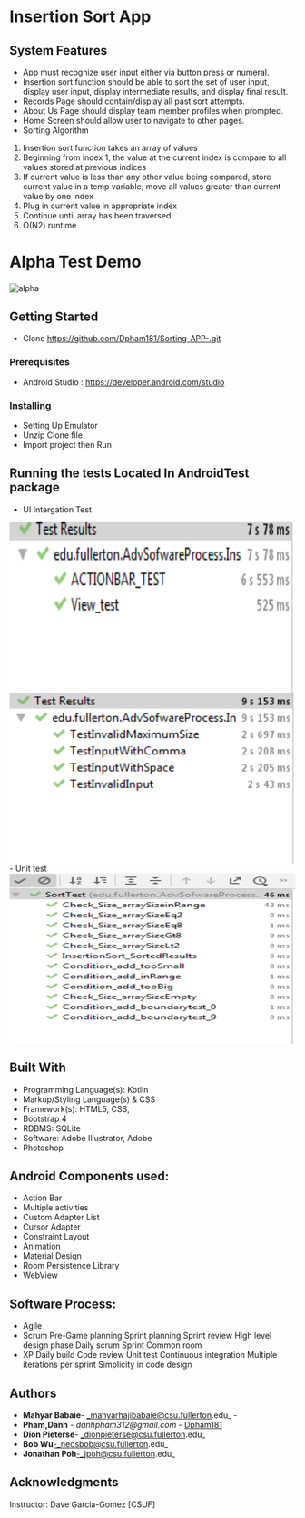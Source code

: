 # Insertion Sort App



## System Features
-  App must recognize user input either via button press or numeral.
-  Insertion sort function should be able to sort the set of user input, display user input, display intermediate results, and display final result.
-  Records Page should contain/display all past sort attempts.
-  About Us Page should display team member profiles when prompted.
-  Home Screen should allow user to navigate to other pages.  
-  Sorting Algorithm
  1) Insertion sort function takes an array of values
  2) Beginning from index 1, the value at the current index is compare to all values stored at previous indices
  3) If current value is less than any other value being compared, store current value in a temp variable; move all values greater than current value by one index
  4) Plug in current value in appropriate index
  5) Continue until array has been traversed
  6) O(N2) runtime


# Alpha Test Demo
<img src="https://github.com/Dpham181/Sorting-APP-/master/UI_TEST/alpha.gif" alt="alpha" width="250" align="center" />

## Getting Started

- Clone https://github.com/Dpham181/Sorting-APP-.git


### Prerequisites

 - Android Studio : https://developer.android.com/studio

### Installing

- Setting Up Emulator
- Unzip Clone file
- Import project then Run


## Running the tests Located In AndroidTest package

- UI Intergation Test  
<img src="https://github.com/Dpham181/Sorting-APP-/blob/master/UI_TEST/ui1.PNG" alt="sort" height ="300" width="800" align="center"/>
<img src="https://github.com/Dpham181/Sorting-APP-/blob/master/UI_TEST/ui2.PNG" alt="main" height ="300" width="800" align="center"/>
- Unit test
<img src="https://github.com/Dpham181/Sorting-APP-/blob/master/UI_TEST/unit.PNG" alt="main" height ="300" width="800" align="center"/>


## Built With

- Programming Language(s): Kotlin
- Markup/Styling Language(s) & CSS
- Framework(s): HTML5, CSS,
- Bootstrap 4
- RDBMS: SQLite
- Software: Adobe Illustrator, Adobe
- Photoshop
## Android Components used:

* Action Bar
* Multiple activities
* Custom Adapter List
* Cursor Adapter
* Constraint Layout
* Animation
* Material Design  
* Room Persistence Library
* WebView


## Software Process:
 - Agile
 - Scrum
 Pre-Game planning
 Sprint planning
 Sprint review
 High level design phase
 Daily scrum
 Sprint
 Common room
 - XP
 Daily build
 Code review
 Unit test
 Continuous integration
 Multiple iterations per sprint
 Simplicity in code design

## Authors
- **Mahyar Babaie**- _mahyarhajibabaie@csu.fullerton.edu_ -
- **Pham,Danh** - _danhpham312@gmail.com_ - [Dpham181](https://github.com/Dpham181)
- **Dion Pieterse**- _dionpieterse@csu.fullerton.edu_
- **Bob Wu**-_neosbob@csu.fullerton.edu_
- **Jonathan Poh**-_jpoh@csu.fullerton.edu_



## Acknowledgments

Instructor: Dave Garcia-Gomez [CSUF]

